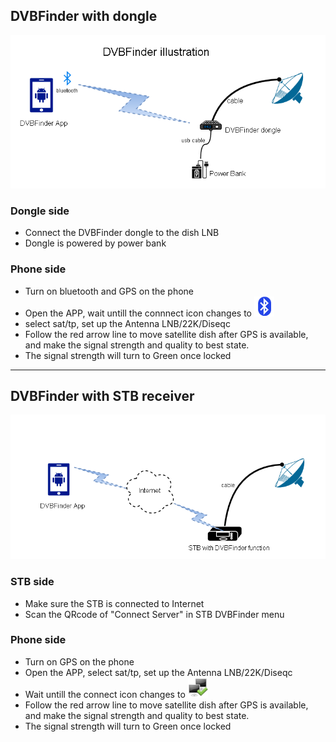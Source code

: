 ## DVBFinder with dongle
![image](https://github.com/g-xu/DVBFinder/blob/master/pic/dongle.png)

### Dongle side
- Connect the DVBFinder dongle to the dish LNB
- Dongle is powered by power bank
### Phone side
- Turn on bluetooth and GPS on the phone
- Open the APP, wait untill the connnect icon changes to ![image](https://github.com/g-xu/DVBFinder/blob/master/pic/bluetooth.png)
- select sat/tp, set up the Antenna LNB/22K/Diseqc
- Follow the red arrow line to move satellite dish after GPS is available, and make the signal strength and quality to best state. 
- The signal strength will turn to Green once locked


----

## DVBFinder with STB receiver
![image](https://github.com/g-xu/DVBFinder/blob/master/pic/stb.png)

### STB side
- Make sure the STB is connected to Internet
- Scan the QRcode of "Connect Server" in STB DVBFinder menu
### Phone side
- Turn on GPS on the phone
- Open the APP, select sat/tp, set up the Antenna LNB/22K/Diseqc
- Wait untill the connect icon changes to ![image](https://github.com/g-xu/DVBFinder/blob/master/pic/net_connected.png)
- Follow the red arrow line to move satellite dish after GPS is available, and make the signal strength and quality to best state. 
- The signal strength will turn to Green once locked
